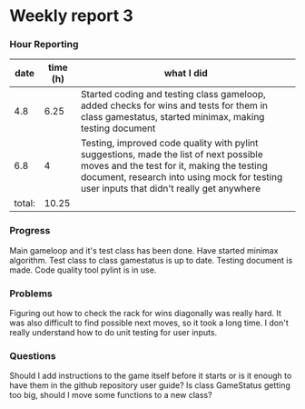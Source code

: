 # Weekly report 3

### Hour Reporting
| **date** | **time (h)** | **what I did** 
| --------- | ----------- | --------- 
| 4.8 | 6.25 | Started coding and testing class gameloop, added checks for wins and tests for them in class gamestatus, started minimax, making testing document
| 6.8 | 4 | Testing, improved code quality with pylint suggestions, made the list of next possible moves and the test for it, making the testing document, research into using mock for testing user inputs that didn't really get anywhere
| total: | 10.25

### Progress
Main gameloop and it's test class has been done. Have started minimax algorithm. Test class to class gamestatus is up to date. Testing document is made. Code quality tool pylint is in use.

### Problems
Figuring out how to check the rack for wins diagonally was really hard. It was also difficult to find possible next moves, so it took a long time. I don't really understand how to do unit testing for user inputs.

### Questions
Should I add instructions to the game itself before it starts or is it enough to have them in the github repository user guide? Is class GameStatus getting too big, should I move some functions to a new class?
